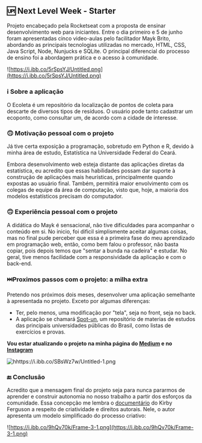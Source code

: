 ## 🆙 Next Level Week - Starter

Projeto encabeçado pela Rocketseat com a proposta de ensinar desenvolvimento web para iniciantes. Entre o dia primeiro e 5 de junho foram apresentadas cinco video-aulas pelo facilitador Mayk Brito, abordando as principais tecnologias utilizadas no mercado, HTML, CSS, Java Script, Node, Nunjucks e SQLite. O principal diferencial do processo de ensino foi a abordagem prática e o acesso à comunidade. 

![https://i.ibb.co/5rSpsYJ/Untitled.png](https://i.ibb.co/5rSpsYJ/Untitled.png)

### ℹ️ Sobre a aplicação

O Ecoleta é um repositório da localização de pontos de coleta para descarte de diversos tipos de resíduos. O usuário pode tanto cadastrar um ecoponto, como consultar um, de acordo com a cidade de interesse. 

### 🙃 Motivação pessoal com o projeto

Já tive certa exposição a programação, sobretudo em Python e R, devido à minha área de estudo, Estatística na Universidade Federal do Ceará. 

Embora desenvolvimento web esteja distante das aplicações diretas da estatística, eu acredito que essas habilidades possam dar suporte à construção de aplicações mais heurísticas, principalmente quando expostas ao usuário final. Também, permitirá maior envolvimento com os colegas de equipe da área de computação, visto que, hoje, a maioria dos modelos estatísticos precisam do computador.  

### 🙃 Experiência pessoal com o projeto

A didática do Mayk é sensacional, não tive dificuldades para acompanhar o conteúdo em si. No inicio, foi dificil simplismente aceitar algumas coisas, mas no final pude perceber que essa é a primeira fase do meu aprendizado em programação web, então, como bem falou o professor, não basta copiar, pois depois temos que "sentar a bunda na cadeira" e estudar. No geral, tive menos facilidade com a responsividade da aplicação e com o back-end. 

### ⏭️Proximos passos com o projeto: a milha extra

Pretendo nos próximos dois meses, desenvolver uma aplicação semelhante à apresentada no projeto. Exceto por algumas diferenças:

- Ter, pelo menos, uma modificação por "tela", seja no front, seja no back.
- A aplicação se chamará [Spot-un](https://www.figma.com/file/T268jD0ITQfLltnybGPnPU/spot-un?node-id=0%3A1), um repositório de materias de estudos das principais universidades públicas do Brasil, como listas de exercícios e provas.

**Vou estar atualizando o projeto na minha página do [Medium](https://medium.com/@victormnavarrof) e no [Instagram](https://www.instagram.com/tivor_n/)**

![hhttps://i.ibb.co/SBsWz7w/Untitled-1.png](hhttps://i.ibb.co/SBsWz7w/Untitled-1.png)

### 🔚 Conclusão

Acredito que a mensagem final do projeto seja para nunca pararmos de aprender e construir autonomia no nosso trabalho a partir dos esforços da comunidade. Essa concepção me lembra o [documentário](https://www.youtube.com/watch?v=nJPERZDfyWc) do Kirby Ferguson a respeito de criatividade e direitos autorais. Nele, o autor apresenta um modelo simplificado do processo criativo: 

![https://i.ibb.co/9hQv70k/Frame-3-1.png](https://i.ibb.co/9hQv70k/Frame-3-1.png)
